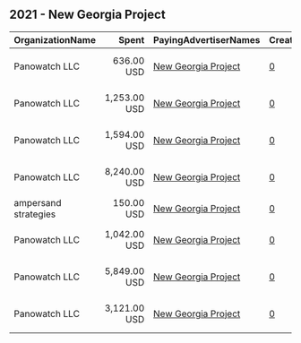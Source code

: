 ## 2021 - New Georgia Project 
|OrganizationName|Spent|PayingAdvertiserNames|CreativeUrls|Impressions|Genders|AgeBrackets|CountryCodes|BillingAddresses|CandidateBallotInformation|
|:---|---:|:---|:---|---:|:---|:---|:---|:---|:---|
|Panowatch  LLC|636.00 USD|[New Georgia Project](2021/New_Georgia_Project.md)|[0](https://www.snap.com/political-ads/asset/0461c2bba69f3874825b62b0426efa06fda9f6ececb0a6ec8eb94a732c383a32?mediaType=mp4)|80,857||18+|united states|"8207 Taunton Pl,West Springfield,22152,US"|Voter Turnout|
|Panowatch  LLC|1,253.00 USD|[New Georgia Project](2021/New_Georgia_Project.md)|[0](https://www.snap.com/political-ads/asset/ea36147e170b8e8770930c9b03390fab88493c7d664fb840eab0dda9f747d872?mediaType=mp4)|158,295||18+|united states|"8207 Taunton Pl,West Springfield,22152,US"|Voter Turnout|
|Panowatch  LLC|1,594.00 USD|[New Georgia Project](2021/New_Georgia_Project.md)|[0](https://www.snap.com/political-ads/asset/e21021d5096c1279e03e3002bae9dd94262084b1fa0d4ecb951ef791cd1db39c?mediaType=mp4)|197,283||18+|united states|"8207 Taunton Pl,West Springfield,22152,US"|Voter Turnout|
|Panowatch  LLC|8,240.00 USD|[New Georgia Project](2021/New_Georgia_Project.md)|[0](https://www.snap.com/political-ads/asset/dd326fe02e5d8f41118bd3087ba6d89e239f23a3029ec654aee75ac3ca94911c?mediaType=mp4)|1,503,431||18+|united states|"8207 Taunton Pl,West Springfield,22152,US"|Voter Turnout|
|ampersand strategies|150.00 USD|[New Georgia Project](2021/New_Georgia_Project.md)|[0](https://www.snap.com/political-ads/asset/a94d0d01a663aaa7b1ccd9383249dd9d42b1f5a8ca9b8190598cebdf7eda548c?mediaType=jpeg)|27,207||18+|united states|US||
|Panowatch  LLC|1,042.00 USD|[New Georgia Project](2021/New_Georgia_Project.md)|[0](https://www.snap.com/political-ads/asset/6dd29b8fd760073217e1c5671a512f797206a0c4d24b621ace254d1a70ed04a5?mediaType=mp4)|127,365||18+|united states|"8207 Taunton Pl,West Springfield,22152,US"|Voter Turnout|
|Panowatch  LLC|5,849.00 USD|[New Georgia Project](2021/New_Georgia_Project.md)|[0](https://www.snap.com/political-ads/asset/f8850d8b61a10cce1ebe71031b5b94f9b48dd1cb27ea76caea965375fde2a9f3?mediaType=mp4)|673,794||18+|united states|"8207 Taunton Pl,West Springfield,22152,US"|Voter Turnout|
|Panowatch  LLC|3,121.00 USD|[New Georgia Project](2021/New_Georgia_Project.md)|[0](https://www.snap.com/political-ads/asset/64447831febd948b22bfbf2305333c5df3eae35b83a813a8b4c0a03f3c29b81b?mediaType=mp4)|362,192||18+|united states|"8207 Taunton Pl,West Springfield,22152,US"|Voter Turnout|

